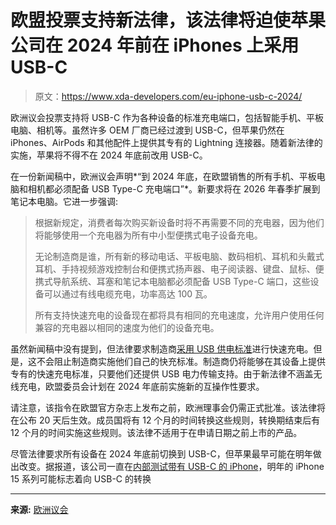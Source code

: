 # 欧盟投票支持新法律，该法律将迫使苹果公司在 2024 年前在 iPhones 上采用 USB-C

> 原文：<https://www.xda-developers.com/eu-iphone-usb-c-2024/>

欧洲议会投票支持将 USB-C 作为各种设备的标准充电端口，包括智能手机、平板电脑、相机等。虽然许多 OEM 厂商已经过渡到 USB-C，但苹果仍然在 iPhones、AirPods 和其他配件上提供其专有的 Lightning 连接器。随着新法律的实施，苹果将不得不在 2024 年底前改用 USB-C。

在一份新闻稿中，欧洲议会声明*“到 2024 年底，在欧盟销售的所有手机、平板电脑和相机都必须配备 USB Type-C 充电端口”*。新要求将在 2026 年春季扩展到笔记本电脑。它进一步强调:

> 根据新规定，消费者每次购买新设备时将不再需要不同的充电器，因为他们将能够使用一个充电器为所有中小型便携式电子设备充电。
> 
> 无论制造商是谁，所有新的移动电话、平板电脑、数码相机、耳机和头戴式耳机、手持视频游戏控制台和便携式扬声器、电子阅读器、键盘、鼠标、便携式导航系统、耳塞和笔记本电脑都必须配备 USB Type-C 端口，这些设备可以通过有线电缆充电，功率高达 100 瓦。
> 
> 所有支持快速充电的设备现在都将具有相同的充电速度，允许用户使用任何兼容的充电器以相同的速度为他们的设备充电。

虽然新闻稿中没有提到，但法律要求制造商[采用 USB 供电标准](https://www.xda-developers.com/eu-usb-c-power-deliver-fast-charge/)进行快速充电。但是，这不会阻止制造商实施他们自己的快充标准。制造商仍将能够在其设备上提供专有的快速充电标准，只要他们还提供 USB 电力传输支持。由于新法律不涵盖无线充电，欧盟委员会计划在 2024 年底前实施新的互操作性要求。

请注意，该指令在欧盟官方杂志上发布之前，欧洲理事会仍需正式批准。该法律将在公布 20 天后生效。成员国将有 12 个月的时间转换这些规则，转换期结束后有 12 个月的时间实施这些规则。该法律不适用于在申请日期之前上市的产品。

尽管法律要求所有设备在 2024 年底前切换到 USB-C，但苹果最早可能在明年做出改变。据报道，该公司一直在[内部测试带有 USB-C 的 iPhone](https://www.xda-developers.com/apple-reportedly-testing-iphones-usb-c/)，明年的 iPhone 15 系列可能标志着向 USB-C 的转换

* * *

**来源:** [欧洲议会](https://www.europarl.europa.eu/news/en/press-room/20220930IPR41928/long-awaited-common-charger-for-mobile-devices-will-be-a-reality-in-2024)